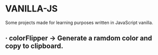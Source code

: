 # VANILLA-JS

Some projects made for learning purposes written in JavaScript vanilla.

<h2>    · colorFlipper -> Generate a ramdom color and copy to clipboard.</h2>
